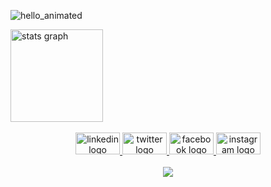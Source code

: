 ![hello_animated](https://github.com/Gemish14/About-Me/assets/92326718/ad812768-7342-4d1d-83e3-8b20aea96512)


<div align="left">
  <img src="https://github-readme-stats.vercel.app/api?username=gemish14&hide_title=false&hide_rank=false&show_icons=true&include_all_commits=true&count_private=true&disable_animations=false&theme=dracula&locale=en&hide_border=false&order=1" height="148" alt="stats graph"  />
</div>

<br>
<div align="center">
  <a href="https://www.linkedin.com/in/gemish-joshi/" target="_blank">
    <img src="https://raw.githubusercontent.com/maurodesouza/profile-readme-generator/master/src/assets/icons/social/linkedin/default.svg" width="71" height="35" alt="linkedin logo"  />
  </a>
  <a href="https://twitter.com/Gemishjoshi" target="_blank">
    <img src="https://raw.githubusercontent.com/maurodesouza/profile-readme-generator/master/src/assets/icons/social/twitter/default.svg" width="71" height="35" alt="twitter logo"  />
  </a>
  <a href="https://www.facebook.com/Jeet14Joshi/" target="_blank">
    <img src="https://raw.githubusercontent.com/maurodesouza/profile-readme-generator/master/src/assets/icons/social/facebook/default.svg" width="71" height="35" alt="facebook logo"  />
  </a>
  <a href="https://www.instagram.com/gemish14" target="_blank">
    <img src="https://raw.githubusercontent.com/maurodesouza/profile-readme-generator/master/src/assets/icons/social/instagram/default.svg" width="71" height="35" alt="instagram logo"  />
  </a>
</div>

<!-- <p style="text-align: center;">Click on this to know more...
<a href = "https://starwarsintrogenerator.com/scroller?u=2kmf79ds">
<img alt="Static Badge" src="https://img.shields.io/badge/About%20Me-blue?logoColor=%230165E1&label=Jeet%20Joshi">
</a></p> -->
<br>
<div align="center">
  <img src="https://profile-counter.glitch.me/gemish14/count.svg?"  />
</div>
